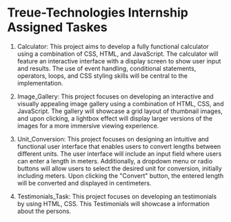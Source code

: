 # Treue-Technologies Internship Assigned Taskes

1. Calculator:
 This project aims to develop a fully functional calculator using a combination of CSS, HTML, and JavaScript. The calculator will feature an interactive interface with a display screen to show user input and results. The use of event handling, conditional statements, operators, loops, and CSS styling skills will be central to the implementation.

2. Image_Gallery: 
  This project focuses on developing an interactive and visually appealing image gallery using a combination of HTML, CSS, and JavaScript. The gallery will showcase a grid layout of thumbnail images, and upon clicking, a lightbox effect will display larger versions of the images for a more immersive viewing experience.

3. Unit_Conversion:
 This project focuses on designing an intuitive and functional user interface that enables users to convert lengths between different units. The user interface will include an input field where users can enter a length in meters. Additionally, a dropdown menu or radio buttons will allow users to select the desired unit for conversion, initially including meters. Upon clicking the "Convert" button, the entered length will be converted and displayed in centimeters.

4. Testimonials_Task:
  This project focuses on developing an testimonials by using HTML, CSS. This Testimonials will showcase a information about the persons.
